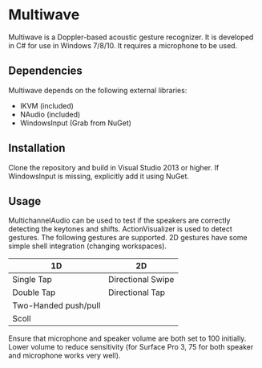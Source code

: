 # Multiwave
Multiwave is a Doppler-based acoustic gesture recognizer. It is developed in C\# for use in Windows 7/8/10. It requires a microphone to be used.

## Dependencies
Multiwave depends on the following external libraries: 
* IKVM (included)
* NAudio (included)
* WindowsInput (Grab from NuGet)

## Installation
Clone the repository and build in Visual Studio 2013 or higher. If WindowsInput is missing, explicitly add it using NuGet.

## Usage
MultichannelAudio can be used to test if the speakers are correctly detecting the keytones and shifts. ActionVisualizer is used to detect gestures. The following gestures are supported. 2D gestures have some simple shell integration (changing workspaces).

| 1D            | 2D            |
| ------------- |-------------  |
| Single Tap    | Directional Swipe |
| Double Tap    | Directional Tap      |
| Two-Handed push/pull |  |
| Scoll    |      |


Ensure that microphone and speaker volume are both set to 100 initially. Lower volume to reduce sensitivity (for Surface Pro 3, 75 for both speaker and microphone works very well).
